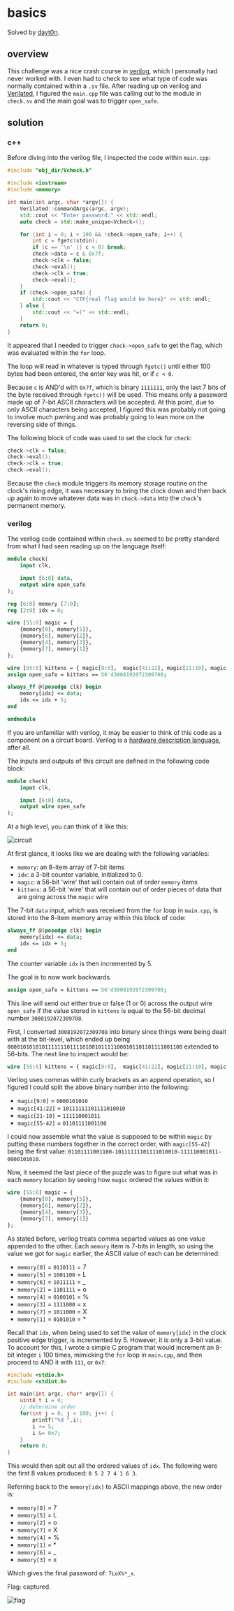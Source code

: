 basics
======

Solved by [dayt0n](http://github.com/dayt0n).

overview
--------

This challenge was a nice crash course in [verilog](https://www.verilog.com/), which I personally had never worked with. I even had to check to see what type of code was normally contained within a `.sv` file. After reading up on verilog and [Verilated](https://www.veripool.org/wiki/verilator/Manual-verilator), I figured the `main.cpp` file was calling out to the module in `check.sv` and the main goal was to trigger `open_safe`.

solution
--------

### c++
Before diving into the verilog file, I inspected the code within `main.cpp`:

```c++
#include "obj_dir/Vcheck.h"

#include <iostream>
#include <memory>

int main(int argc, char *argv[]) {
    Verilated::commandArgs(argc, argv);
    std::cout << "Enter password:" << std::endl;
    auto check = std::make_unique<Vcheck>();

    for (int i = 0; i < 100 && !check->open_safe; i++) {
        int c = fgetc(stdin);
        if (c == '\n' || c < 0) break;
        check->data = c & 0x7f;
        check->clk = false;
        check->eval();
        check->clk = true;
        check->eval();
    }
    if (check->open_safe) {
        std::cout << "CTF{real flag would be here}" << std::endl;
    } else {
        std::cout << "=(" << std::endl;
    }
    return 0;
}
```

It appeared that I needed to trigger `check->open_safe` to get the flag, which was evaluated within the `for` loop. 

The loop will read in whatever is typed through `fgetc()` until either 100 bytes had been entered, the enter key was hit, or if `c < 0`. 

Because `c` is AND'd with `0x7f`, which is binary `1111111`, only the last 7 bits of the byte received through `fgetc()` will be used. This means only a password made up of 7-bit ASCII characters will be accepted. At this point, due to only ASCII characters being accepted, I figured this was probably not going to involve much pwning and was probably going to lean more on the reversing side of things. 

The following block of code was used to set the clock for `check`:
```c++
check->clk = false;
check->eval();
check->clk = true;
check->eval();
```
Because the `check` module triggers its memory storage routine on the clock's rising edge, it was necessary to bring the clock down and then back up again to move whatever data was in `check->data` into the `check`'s permanent memory. 

### verilog

The verilog code contained within `check.sv` seemed to be pretty standard from what I had seen reading up on the language itself:

```SystemVerilog
module check(
    input clk,

    input [6:0] data,
    output wire open_safe
);

reg [6:0] memory [7:0];
reg [2:0] idx = 0;

wire [55:0] magic = {
    {memory[0], memory[5]},
    {memory[6], memory[2]},
    {memory[4], memory[3]},
    {memory[7], memory[1]}
};

wire [55:0] kittens = { magic[9:0],  magic[41:22], magic[21:10], magic[55:42] };
assign open_safe = kittens == 56'd3008192072309708;

always_ff @(posedge clk) begin
    memory[idx] <= data;
    idx <= idx + 5;
end

endmodule
```

If you are unfamiliar with verilog, it may be easier to think of this code as a component on a circuit board. Verilog is a [hardware description language](https://en.wikipedia.org/wiki/Hardware_description_language), after all. 

The inputs and outputs of this circuit are defined in the following code block:

```SystemVerilog
module check(
    input clk,

    input [6:0] data,
    output wire open_safe
);
```

At a high level, you can think of it like this: 

![circuit](circuit.png?raw=true)

At first glance, it looks like we are dealing with the following variables:

* `memory`: an 8-item array of 7-bit items
* `idx`: a 3-bit counter variable, initialized to 0.
* `magic`: a 56-bit 'wire' that will contain out of order `memory` items
* `kittens`: a 56-bit 'wire' that will contain out of order pieces of data that are going across the `magic` wire

The 7-bit `data` input, which was received from the `for` loop in `main.cpp`, is stored into the 8-item memory array within this block of code:

```SystemVerilog
always_ff @(posedge clk) begin
    memory[idx] <= data;
    idx <= idx + 5;
end
```

The counter variable `idx` is then incremented by 5. 

The goal is to now work backwards. 

```SystemVerilog
assign open_safe = kittens == 56'd3008192072309708;
```

This line will send out either true or false (1 or 0) across the output wire `open_safe` if the value stored in `kittens` is equal to the 56-bit decimal number `3008192072309708`. 

First, I converted `3008192072309708` into binary since things were being dealt with at the bit-level, which ended up being `00001010101011111110111101001011111000101101101111001100` extended to 56-bits. The next line to inspect would be:

```SystemVerilog
wire [55:0] kittens = { magic[9:0],  magic[41:22], magic[21:10], magic[55:42] };
```

Verilog uses commas within curly brackets as an append operation, so I figured I could split the above binary number into the following:

* `magic[9:0]`   = `0000101010`
* `magic[41:22]` = `10111111101111010010`
* `magic[21-10]` = `111110001011`
* `magic[55-42]` = `01101111001100`

I could now assemble what the value is supposed to be within `magic` by putting these numbers together in the correct order, with `magic[55-42]` being the first value: `01101111001100-10111111101111010010-111110001011-0000101010`. 

Now, it seemed the last piece of the puzzle was to figure out what was in each `memory` location by seeing how `magic` ordered the values within it:

```SystemVerilog
wire [55:0] magic = {
    {memory[0], memory[5]},
    {memory[6], memory[2]},
    {memory[4], memory[3]},
    {memory[7], memory[1]}
};
```

As stated before, verilog treats comma separted values as one value appended to the other. Each `memory` item is 7-bits in length, so using the value we got for `magic` earlier, the ASCII value of each can be determined:

* `memory[0]` = `0110111` = 7
* `memory[5]` = `1001100` = L
* `memory[6]` = `1011111` = _
* `memory[2]` = `1101111` = o
* `memory[4]` = `0100101` = %
* `memory[3]` = `1111000` = x
* `memory[7]` = `1011000` = X
* `memory[1]` = `0101010` = *

Recall that `idx`, when being used to set the value of `memory[idx]` in the clock positive edge trigger, is incremented by 5. However, it is only a 3-bit value. To account for this, I wrote a simple C program that would increment an 8-bit integer `i` 100 times, mimicking the `for` loop in `main.cpp`, and then proceed to AND it with `111`, or `0x7`:

```c
#include <stdio.h>
#include <stdint.h>

int main(int argc, char* argv[]) {
    uint8_t i = 0;
    // determine order
    for(int j = 0; j < 100; j++) {
        printf("%d ",i);
        i += 5;
        i &= 0x7;
    }
    return 0;
}
```

This would then spit out all the ordered values of `idx`. The following were the first 8 values produced: `0 5 2 7 4 1 6 3`.

Referring back to the `memory[idx]` to ASCII mappings above, the new order is:

* `memory[0]` = 7
* `memory[5]` = L
* `memory[2]` = o
* `memory[7]` = X
* `memory[4]` = %
* `memory[1]` = *
* `memory[6]` = _
* `memory[3]` = x

Which gives the final password of: `7LoX%*_x`.

Flag: captured.

![flag](flag.png?raw=true)